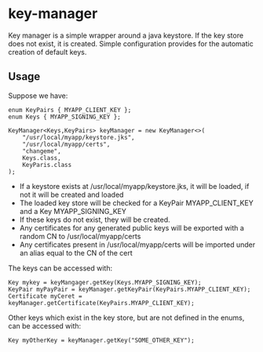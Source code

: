 # key-manager

Key manager is a simple wrapper around a java keystore. If the key store does not exist, it is created. Simple configuration provides for the automatic creation of default keys.

## Usage

Suppose we have:

```
enum KeyPairs { MYAPP_CLIENT_KEY };
enum Keys { MYAPP_SIGNING_KEY };

KeyManager<Keys,KeyPairs> keyManager = new KeyManager<>(
	"/usr/local/myapp/keystore.jks", 
    "/usr/local/myapp/certs",
	"changeme", 
	Keys.class, 
	KeyParis.class
);
```

* If a keystore exists at /usr/local/myapp/keystore.jks, it will be loaded, if not it will be created and loaded
* The loaded key store will be checked for a KeyPair MYAPP_CLIENT_KEY and a Key MYAPP_SIGNING_KEY
* If these keys do not exist, they will be created. 
* Any certificates for any generated public keys will be exported with a random CN to /usr/local/myapp/certs
* Any certificates present in /usr/local/myapp/certs will be imported under an alias equal to the CN of the cert 

The keys can be accessed with:

```
Key mykey = keyMangager.getKey(Keys.MYAPP_SIGNING_KEY);
KeyPair myPayPair = keyManager.getKeyPair(KeyPairs.MYAPP_CLIENT_KEY);
Certificate myCeret = keyManager.getCertificate(KeyPairs.MYAPP_CLIENT_KEY);
```

Other keys which exist in the key store, but are not defined in the enums, can be accessed with:

```
Key myOtherKey = keyManager.getKey("SOME_OTHER_KEY");
```